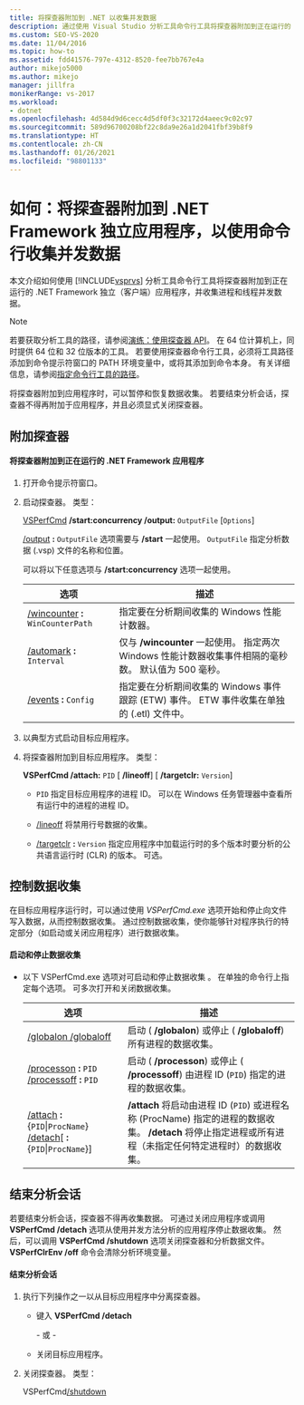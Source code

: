 ```yaml
---
title: 将探查器附加到 .NET 以收集并发数据
description: 通过使用 Visual Studio 分析工具命令行工具将探查器附加到正在运行的 .NET Framework 应用，了解如何获取进程和线程并发数据。
ms.custom: SEO-VS-2020
ms.date: 11/04/2016
ms.topic: how-to
ms.assetid: fdd41576-797e-4312-8520-fee7bb767e4a
author: mikejo5000
ms.author: mikejo
manager: jillfra
monikerRange: vs-2017
ms.workload:
- dotnet
ms.openlocfilehash: 4d584d9d6cecc4d5df0f3c32172d4aeec9c02c97
ms.sourcegitcommit: 589d96700208bf22c8da9e26a1d2041fbf39b8f9
ms.translationtype: HT
ms.contentlocale: zh-CN
ms.lasthandoff: 01/26/2021
ms.locfileid: "98801133"
---
```

# <a name="how-to-attach-the-profiler-to-a-net-framework-stand-alone-application-to-collect-concurrency-data-by-using-the-command-line"></a>如何：将探查器附加到 .NET Framework 独立应用程序，以使用命令行收集并发数据
本文介绍如何使用 [!INCLUDE[vsprvs](../code-quality/includes/vsprvs_md.md)] 分析工具命令行工具将探查器附加到正在运行的 .NET Framework 独立（客户端）应用程序，并收集进程和线程并发数据。

> [!NOTE]
> 若要获取分析工具的路径，请参阅[演练：使用探查器 API](../profiling/walkthrough-using-profiler-apis.md)。 在 64 位计算机上，同时提供 64 位和 32 位版本的工具。 若要使用探查器命令行工具，必须将工具路径添加到命令提示符窗口的 PATH 环境变量中，或将其添加到命令本身。 有关详细信息，请参阅[指定命令行工具的路径](../profiling/specifying-the-path-to-profiling-tools-command-line-tools.md)。

 将探查器附加到应用程序时，可以暂停和恢复数据收集。 若要结束分析会话，探查器不得再附加于应用程序，并且必须显式关闭探查器。

## <a name="attach-the-profiler"></a>附加探查器

#### <a name="to-attach-the-profiler-to-a-running-net-framework-application"></a>将探查器附加到正在运行的 .NET Framework 应用程序

1. 打开命令提示符窗口。

2. 启动探查器。 类型：

     [VSPerfCmd](../profiling/vsperfcmd.md) **/start:concurrency  /output:** `OutputFile` [`Options`]

     [/output](../profiling/output.md) **:** `OutputFile` 选项需要与 **/start** 一起使用。 `OutputFile` 指定分析数据 (.vsp) 文件的名称和位置。

     可以将以下任意选项与 **/start:concurrency** 选项一起使用。

    |选项|描述|
    |------------|-----------------|
    |[/wincounter](../profiling/wincounter.md) **:** `WinCounterPath`|指定要在分析期间收集的 Windows 性能计数器。|
    |[/automark](../profiling/automark.md) **:** `Interval`|仅与 **/wincounter** 一起使用。 指定两次 Windows 性能计数器收集事件相隔的毫秒数。 默认值为 500 毫秒。|
    |[/events](../profiling/events-vsperfcmd.md) **:** `Config`|指定要在分析期间收集的 Windows 事件跟踪 (ETW) 事件。 ETW 事件收集在单独的 (.etl) 文件中。|

3. 以典型方式启动目标应用程序。

4. 将探查器附加到目标应用程序。 类型：

     **VSPerfCmd /attach:** `PID` [ **/lineoff**] [ **/targetclr:** `Version`]

    - `PID` 指定目标应用程序的进程 ID。 可以在 Windows 任务管理器中查看所有运行中的进程的进程 ID。

    - [/lineoff](../profiling/lineoff.md) 将禁用行号数据的收集。

    - [/targetclr](../profiling/targetclr.md) **:** `Version` 指定应用程序中加载运行时的多个版本时要分析的公共语言运行时 (CLR) 的版本。 可选。

## <a name="control-data-collection"></a>控制数据收集
 在目标应用程序运行时，可以通过使用 *VSPerfCmd.exe* 选项开始和停止向文件写入数据，从而控制数据收集。 通过控制数据收集，使你能够针对程序执行的特定部分（如启动或关闭应用程序）进行数据收集。

#### <a name="to-start-and-stop-data-collection"></a>启动和停止数据收集

- 以下 VSPerfCmd.exe 选项对可启动和停止数据收集  。 在单独的命令行上指定每个选项。 可多次打开和关闭数据收集。

    |选项|描述|
    |------------|-----------------|
    |[/globalon /globaloff](../profiling/globalon-and-globaloff.md)|启动 ( **/globalon**) 或停止 ( **/globaloff**) 所有进程的数据收集。|
    |[/processon](../profiling/processon-and-processoff.md) **:** `PID` [/processoff](../profiling/processon-and-processoff.md) **:** `PID`|启动 ( **/processon**) 或停止 ( **/processoff**) 由进程 ID (`PID`) 指定的进程的数据收集。|
    |[/attach](../profiling/attach.md) **:** {`PID`&#124;`ProcName`} [/detach](../profiling/detach.md)[ **:** {`PID`&#124;`ProcName`}]|**/attach** 将启动由进程 ID (`PID`) 或进程名称 (ProcName) 指定的进程的数据收集。 **/detach** 将停止指定进程或所有进程（未指定任何特定进程时）的数据收集。|

## <a name="end-the-profiling-session"></a>结束分析会话
 若要结束分析会话，探查器不得再收集数据。 可通过关闭应用程序或调用 **VSPerfCmd /detach** 选项从使用并发方法分析的应用程序停止数据收集。 然后，可以调用 **VSPerfCmd /shutdown** 选项关闭探查器和分析数据文件。 **VSPerfClrEnv /off** 命令会清除分析环境变量。

#### <a name="to-end-a-profiling-session"></a>结束分析会话

1. 执行下列操作之一以从目标应用程序中分离探查器。

    - 键入 **VSPerfCmd /detach**

         \- 或 -

    - 关闭目标应用程序。

2. 关闭探查器。 类型：

     VSPerfCmd[/shutdown](../profiling/shutdown.md)
